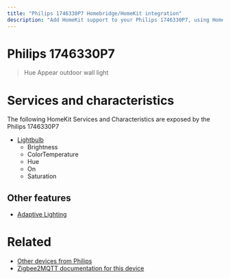 ```yaml
---
title: "Philips 1746330P7 Homebridge/HomeKit integration"
description: "Add HomeKit support to your Philips 1746330P7, using Homebridge, Zigbee2MQTT and homebridge-z2m."
---
```

<!---
This file has been GENERATED using src/docgen/docgen.ts
DO NOT EDIT THIS FILE MANUALLY!
-->
# Philips 1746330P7
> Hue Appear outdoor wall light


# Services and characteristics
The following HomeKit Services and Characteristics are exposed by
the Philips 1746330P7

* [Lightbulb](../../light.md)
  * Brightness
  * ColorTemperature
  * Hue
  * On
  * Saturation


## Other features
* [Adaptive Lighting](../../light.md)


# Related
* [Other devices from Philips](../index.md#philips)
* [Zigbee2MQTT documentation for this device](https://www.zigbee2mqtt.io/devices/1746330P7.html)